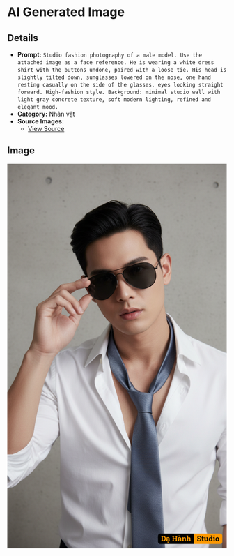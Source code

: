 # AI Generated Image

## Details
- **Prompt:** `Studio fashion photography of a male model. Use the attached image as a face reference. He is wearing a white dress shirt with the buttons undone, paired with a loose tie. His head is slightly tilted down, sunglasses lowered on the nose, one hand resting casually on the side of the glasses, eyes looking straight forward. High-fashion style. Background: minimal studio wall with light gray concrete texture, soft modern lighting, refined and elegant mood.`
- **Category:** Nhân vật
- **Source Images:**
  - [View Source](https://raw.githubusercontent.com/lenzcomvth/ImageLibrary/main/Female.png)

## Image
![AI Generated Image](./image-2025-10-06T20-45-58-705Z-v84wb.png)